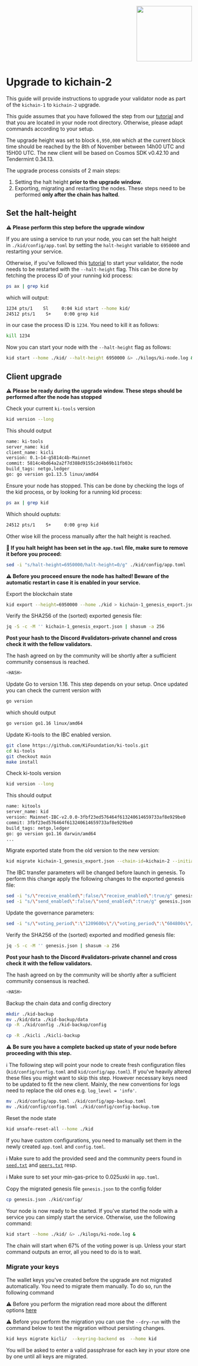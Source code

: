 <p align="right">
    <img width=150px src="https://wallet-testnet.blockchain.ki/static/img/icons/ki-chain.png" />
</p>

# Upgrade to kichain-2

This guide will provide instructions to upgrade your validator node as part of the `kichain-1`  to `kichain-2` upgrade.

This guide assumes that you have followed the step from our [tutorial](https://medium.com/ki-foundation/how-to-join-the-kichain-mainnet-5ac7160d72e3) and that you are located in your node root directory. Otherwise, please adapt commands according to your setup.

The upgrade height was set to block `6,950,000` which at the current block time should be reached by the 8th of November between 14h00 UTC and 15H00 UTC. The new client will be based on Cosmos SDK v0.42.10 and Tendermint 0.34.13.

The upgrade process consists of 2 main steps:
1. Setting the halt height **prior to the upgrade window**.
2. Exporting, migrating and restarting the nodes. These steps need to be performed **only after the chain has halted**.    


## Set the halt-height
**⚠️ Please perform this step before the upgrade window**

If you are using a service to run your node, you can set the halt height in `./kid/config/app.toml` by setting the `halt-height` variable to `6950000` and restarting your service.

Otherwise, if you've followed this [tutorial](https://medium.com/ki-foundation/how-to-join-the-kichain-mainnet-5ac7160d72e3) to start your validator, the node needs to be restarted with the `--halt-height` flag. This can be done by fetching the process ID of your running kid process:

```bash
ps ax | grep kid
```

which will output:

```bash
1234 pts/1    Sl     0:04 kid start --home kid/
24512 pts/1    S+     0:00 grep kid
```

in our case the process ID is `1234`. You need to kill it as follows:

```bash
kill 1234
```

Now you can start your node with the `--halt-height` flag as follows:

```bash
kid start --home ./kid/ --halt-height 6950000 &> ./kilogs/ki-node.log &
```

## Client upgrade

**⚠️ Please be ready during the upgrade window. These steps should be performed after the node has stopped**

Check your current `ki-tools` version

```bash
kid version --long
```

This should output
```bash
name: ki-tools
server_name: kid
client_name: kicli
version: 0.1–14-g5814c4b-Mainnet
commit: 5814c4bd64a2a2f7d388d9155c2d4b69b11fb03c
build_tags: netgo,ledger
go: go version go1.13.5 linux/amd64
```

Ensure your node has stopped. This can be done by checking the logs of the kid process, or by looking for a running kid process:

```bash
ps ax | grep kid
```

Which should ouptuts:

```bash
24512 pts/1    S+     0:00 grep kid
```

Other wise kill the process manually after the halt height is reached.

**:red_circle: If you halt height has been set in the `app.toml` file, make sure to remove it before you proceed:**

```bash
sed -i "s/halt-height=6950000/halt-height=0/g" ./kid/config/app.toml
```

**⚠️ Before you proceed ensure the node has halted! Beware of the automatic restart in case it is enabled in your service.**

Export the blockchain state

```bash
kid export --height=6950000 --home ./kid > kichain-1_genesis_export.json
```

Verify the SHA256 of the (sorted) exported genesis file:

```bash
jq -S -c -M '' kichain-1_genesis_export.json | shasum -a 256
```

**Post your hash to the Discord #validators-private channel and cross check it with the fellow validators.**

The hash agreed on by the community will be shortly after a sufficient community consensus is reached.

```bash
<HASH>
```

Update Go to version 1.16. This step depends on your setup. Once updated you can check the current version with

```bash
go version
```

which should output

```bash
go version go1.16 linux/amd64
```

Update Ki-tools to the IBC enabled version.

```bash
git clone https://github.com/KiFoundation/ki-tools.git
cd ki-tools
git checkout main
make install
```

Check ki-tools version

```bash
kid version --long
```

This should output

```bash
name: kitools
server_name: kid
version: Mainnet-IBC-v2.0.0-3fbf23ed576464f613240614659733af8e929be0
commit: 3fbf23ed576464f613240614659733af8e929be0
build_tags: netgo,ledger
go: go version go1.16 darwin/amd64
...

```

Migrate exported state from the old version to the new version:

```bash
kid migrate kichain-1_genesis_export.json --chain-id=kichain-2 --initial-height 6950001 --genesis-time [PLACEHOLDER] > genesis.json
```

The IBC transfer parameters will be changed before launch in genesis. To perform this change apply the following changes to the exported genesis file:

```bash
sed -i "s/\"receive_enabled\":false/\"receive_enabled\":true/g" genesis.json
sed -i "s/\"send_enabled\":false/\"send_enabled\":true/g" genesis.json
```

Update the governance parameters:

```bash
sed -i "s/\"voting_period\":\"1209600s\"/\"voting_period\":\"604800s\"/g" genesis.json
```

Verify the SHA256 of the (sorted) exported and modified genesis file:

```bash
jq -S -c -M '' genesis.json | shasum -a 256
```

**Post your hash to the Discord #validators-private channel and cross check it with the fellow validators.**

The hash agreed on by the community will be shortly after a sufficient community consensus is reached.

```bash
<HASH>
```

Backup the chain data and config directory

```bash
mkdir ./kid-backup
mv ./kid/data ./kid-backup/data
cp -R ./kid/config ./kid-backup/config

cp -R ./kicli ./kicli-backup
```

**⚠️ Be sure you have a complete backed up state of your node before proceeding with this step.**

ℹ️ The following step will point your node to create fresh configuration files (`kid/config/config.toml` and `kid/config/app.toml`). If you've heavily altered these files you might want to skip this step. However necessary keys need to be updated to fit the new client. Mainly, the new conventions for logs need to replace the old ones e.g. `log_level = 'info'`.          

```bash
mv ./kid/config/app.toml ./kid/config/app-backup.toml
mv ./kid/config/config.toml ./kid/config/config-backup.tom
```

Reset the node state
```bash
kid unsafe-reset-all --home ./kid
```

If you have custom configurations, you need to manually set them in the newly created `app.toml` and `config.toml`.

ℹ️ Make sure to add the provided seed and the community peers found in [`seed.txt`](https://github.com/KiFoundation/ki-networks/blob/v0.1/Mainnet/kichain-2/seeds.txt) and [`peers.txt`](https://github.com/KiFoundation/ki-networks/blob/v0.1/Mainnet/kichain-2/peers.txt) resp.

ℹ️ Make sure to set your min-gas-price to 0.025uxki in `app.toml`.

Copy the migrated genesis file `genesis.json` to the config folder

```bash
cp genesis.json ./kid/config/
```

Your node is now ready to be started. If you've started the node with a service you can simply start the service. Otherwise, use the following command:

```bash
kid start --home ./kid/ &> ./kilogs/ki-node.log &
```

The chain will start when 67% of the voting power is up. Unless your start command outputs an error, all you need to do is to wait.


### **Migrate your keys**

The wallet keys you've created before the upgrade are not migrated automatically. You need to migrate them manually. To do so, run the following command

⚠️ Before you perform the migration read more about the different options [here](https://docs.cosmos.network/v0.42/run-node/keyring.html)

⚠️ Before you perform the migration you can use the `--dry-run` with the command below to test the migration without persisting changes.

```bash
kid keys migrate kicli/  --keyring-backend os  --home kid
```

You will be asked to enter a valid passphrase for each key in your store one by one until all keys are migrated.

